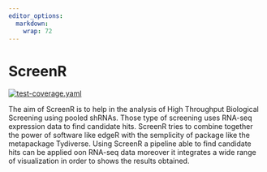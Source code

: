 ```yaml
---
editor_options: 
  markdown: 
    wrap: 72
---
```


# ScreenR 


[![test-coverage.yaml](https://github.com/EmanuelSoda/ScreenR/workflows/test-coverage.yaml/badge.svg)](https://github.com/EmanuelSoda/ScreenR/actions)
<!-- badges: end -->



The aim of ScreenR is to help in the analysis of High Throughput
Biological Screening using pooled shRNAs. Those type of screening uses
RNA-seq expression data to find candidate hits. ScreenR tries to combine
together the power of software like edgeR with the semplicity of package
like the metapackage Tydiverse. Using ScreenR a pipeline able to find
candidate hits can be applied oon RNA-seq data moreover it integrates a
wide range of visualization in order to shows the results obtained.

